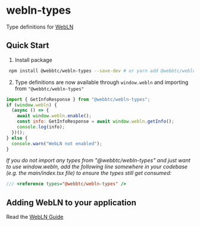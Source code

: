 # webln-types

Type definitions for [WebLN](https://webbtc.dev/webln)

## Quick Start

1. Install package

```bash
 npm install @webbtc/webln-types --save-dev # or yarn add @webbtc/webln-types --dev
```

2. Type definitions are now available through `window.webln` and importing from `"@webbtc/webln-types"`

```javascript
import { GetInfoResponse } from "@webbtc/webln-types";
if (window.webln) {
  (async () => {
    await window.webln.enable();
    const info: GetInfoResponse = await window.webln.getInfo();
    console.log(info);
  })();
} else {
  console.warn("WebLN not enabled");
}
```

_If you do not import any types from "@webbtc/webln-types" and just want to use window.webln, add the following line somewhere in your codebase (e.g. the main/index.tsx file) to ensure the types still get consumed:_

```javascript
/// <reference types="@webbtc/webln-types" />
```

## Adding WebLN to your application

Read the [WebLN Guide](https://www.webln.guide/introduction/readme)
